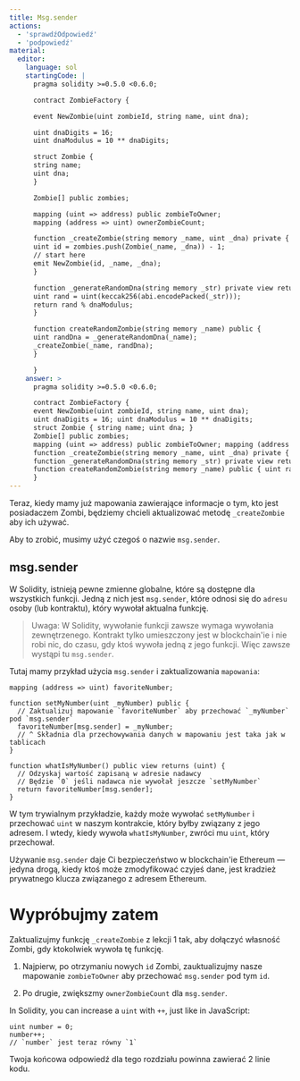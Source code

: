 ```yaml
---
title: Msg.sender
actions:
  - 'sprawdźOdpowiedź'
  - 'podpowiedź'
material:
  editor:
    language: sol
    startingCode: |
      pragma solidity >=0.5.0 <0.6.0;

      contract ZombieFactory {

      event NewZombie(uint zombieId, string name, uint dna);

      uint dnaDigits = 16;
      uint dnaModulus = 10 ** dnaDigits;

      struct Zombie {
      string name;
      uint dna;
      }

      Zombie[] public zombies;

      mapping (uint => address) public zombieToOwner;
      mapping (address => uint) ownerZombieCount;

      function _createZombie(string memory _name, uint _dna) private {
      uint id = zombies.push(Zombie(_name, _dna)) - 1;
      // start here
      emit NewZombie(id, _name, _dna);
      }

      function _generateRandomDna(string memory _str) private view returns (uint) {
      uint rand = uint(keccak256(abi.encodePacked(_str)));
      return rand % dnaModulus;
      }

      function createRandomZombie(string memory _name) public {
      uint randDna = _generateRandomDna(_name);
      _createZombie(_name, randDna);
      }

      }
    answer: >
      pragma solidity >=0.5.0 <0.6.0;

      contract ZombieFactory {
      event NewZombie(uint zombieId, string name, uint dna);
      uint dnaDigits = 16; uint dnaModulus = 10 ** dnaDigits;
      struct Zombie { string name; uint dna; }
      Zombie[] public zombies;
      mapping (uint => address) public zombieToOwner; mapping (address => uint) ownerZombieCount;
      function _createZombie(string memory _name, uint _dna) private { uint id = zombies.push(Zombie(_name, _dna)) - 1; zombieToOwner[id] = msg.sender; ownerZombieCount[msg.sender]++; emit NewZombie(id, _name, _dna); }
      function _generateRandomDna(string memory _str) private view returns (uint) { uint rand = uint(keccak256(abi.encodePacked(_str))); return rand % dnaModulus; }
      function createRandomZombie(string memory _name) public { uint randDna = _generateRandomDna(_name); _createZombie(_name, randDna); }
      }
---
```


Teraz, kiedy mamy już mapowania zawierające informacje o tym, kto jest posiadaczem Zombi, będziemy chcieli aktualizować metodę `_createZombie` aby ich używać.

Aby to zrobić, musimy użyć czegoś o nazwie `msg.sender`.

## msg.sender

W Solidity, istnieją pewne zmienne globalne, które są dostępne dla wszystkich funkcji. Jedną z nich jest `msg.sender`, które odnosi się do `adresu` osoby (lub kontraktu), który wywołał aktualna funkcję.

> Uwaga: W Solidity, wywołanie funkcji zawsze wymaga wywołania zewnętrzenego. Kontrakt tylko umieszczony jest w blockchain'ie i nie robi nic, do czasu, gdy ktoś wywoła jedną z jego funkcji. Więc zawsze wystąpi tu `msg.sender`.

Tutaj mamy przykład użycia `msg.sender` i zaktualizowania `mapowania`:

    mapping (address => uint) favoriteNumber;
    
    function setMyNumber(uint _myNumber) public {
      // Zaktualizuj mapowanie `favoriteNumber` aby przechować `_myNumber` pod `msg.sender`
      favoriteNumber[msg.sender] = _myNumber;
      // ^ Składnia dla przechowywania danych w mapowaniu jest taka jak w tablicach
    }
    
    function whatIsMyNumber() public view returns (uint) {
      // Odzyskaj wartość zapisaną w adresie nadawcy
      // Będzie `0` jeśli nadawca nie wywołał jeszcze `setMyNumber`
      return favoriteNumber[msg.sender];
    }
    

W tym trywialnym przykładzie, każdy może wywołać `setMyNumber` i przechować `uint` w naszym kontrakcie, który byłby związany z jego adresem. I wtedy, kiedy wywoła `whatIsMyNumber`, zwróci mu `uint`, który przechował.

Używanie `msg.sender` daje Ci bezpieczeństwo w blockchain'ie Ethereum — jedyna drogą, kiedy ktoś może zmodyfikować czyjeś dane, jest kradzież prywatnego klucza związanego z adresem Ethereum.

# Wypróbujmy zatem

Zaktualizujmy funkcję `_createZombie` z lekcji 1 tak, aby dołączyć własność Zombi, gdy ktokolwiek wywoła tę funkcję.

1. Najpierw, po otrzymaniu nowych `id` Zombi, zauktualizujmy nasze mapowanie `zombieToOwner` aby przechować `msg.sender` pod tym `id`.

2. Po drugie, zwiększmy `ownerZombieCount` dla `msg.sender`.

In Solidity, you can increase a `uint` with `++`, just like in JavaScript:

    uint number = 0;
    number++;
    // `number` jest teraz równy `1`
    

Twoja końcowa odpowiedź dla tego rozdziału powinna zawierać 2 linie kodu.